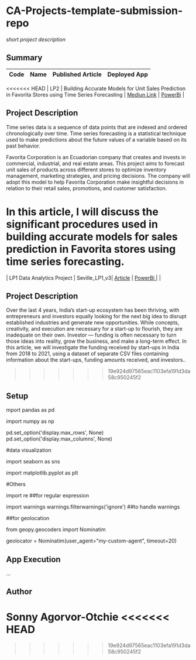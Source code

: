 # CA-Projects-template-submission-repo
*short project description*

## Summary
| Code      | Name        | Published Article |  Deployed App |
|-----------|-------------|:-------------:|------:|
<<<<<<< HEAD
| LP2  | Building Accurate Models for Unit Sales Prediction in Favorita Stores using Time Series Forecasting |  [Mediun Link](https://medium.com/@otchie.sonny/building-accurate-models-for-unit-sales-prediction-in-favorita-stores-using-time-series-forecasting-8ebe181e1164) | [PowerBi](/) |

## Project Description
Time series data is a sequence of data points that are indexed and ordered chronologically over time. Time series forecasting is a statistical technique used to make predictions about the future values of a variable based on its past behavior.

Favorita Corporation is an Ecuadorian company that creates and invests in commercial, industrial, and real estate areas. This project aims to forecast unit sales of products across different stores to optimize inventory management, marketing strategies, and pricing decisions. The company will adopt this model to help Favorita Corporation make insightful decisions in relation to their retail sales, promotions, and customer satisfaction.

In this article, I will discuss the significant procedures used in building accurate models for sales prediction in Favorita stores using time series forecasting.
=======
| LP1 Data Analytics Project | Seville_LP1_v3| [Article](https://medium.com/@otchie.sonny/title-5fc453c817c9) | [PowerBi ](https://app.powerbi.com/groups/me/reports/fe5d7d9a-b45a-4b84-b804-cac0483f5187/ReportSection09c674bb9a29b589a228) |
|  
## Project Description
Over the last 4 years, India’s start-up ecosystem has been thriving, with entrepreneurs and investors equally looking for the next big idea to disrupt established industries and generate new opportunities. While concepts, creativity, and execution are necessary for a start-up to flourish, they are inadequate on their own. Investor — funding is often necessary to turn those ideas into reality, grow the business, and make a long-term effect. In this article, we will investigate the funding received by start-ups in India from 2018 to 2021, using a dataset of separate CSV files containing information about the start-ups, funding amounts received, and investors..
>>>>>>> 19e924d97565eac1103efa191d3da58c950245f2

## Setup
mport pandas as pd 

import numpy as np

pd.set_option('display.max_rows', None)
pd.set_option('display.max_columns', None)

#data visualization

import seaborn as sns

import matplotlib.pyplot as plt

#Others

import re ##for regular expression

import warnings
warnings.filterwarnings('ignore') ##to handle warnings

##for geolocation

from geopy.geocoders import Nominatim

geolocator = Nominatim(user_agent="my-custom-agent", timeout=20)

## App Execution
...

## Author
Sonny Agorvor-Otchie 
<<<<<<< HEAD
=======

>>>>>>> 19e924d97565eac1103efa191d3da58c950245f2

